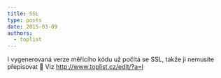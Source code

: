 ```yaml
---
title: SSL
type: posts
date: 2015-03-09
authors:
  - toplist
---
```

I vygenerovaná verze měřícího kódu už počítá se SSL, takže ji nemusíte přepisovat 🙂 Viz http://www.toplist.cz/edit/?a=l